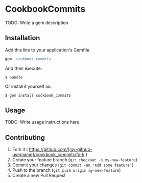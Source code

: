 # CookbookCommits

TODO: Write a gem description

## Installation

Add this line to your application's Gemfile:

```ruby
gem 'cookbook_commits'
```

And then execute:

    $ bundle

Or install it yourself as:

    $ gem install cookbook_commits

## Usage

TODO: Write usage instructions here

## Contributing

1. Fork it ( https://github.com/[my-github-username]/cookbook_commits/fork )
2. Create your feature branch (`git checkout -b my-new-feature`)
3. Commit your changes (`git commit -am 'Add some feature'`)
4. Push to the branch (`git push origin my-new-feature`)
5. Create a new Pull Request
